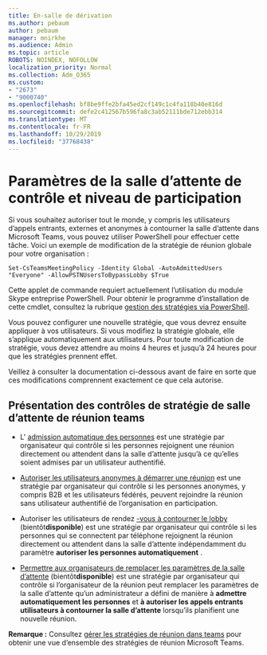 ```yaml
---
title: En-salle de dérivation
ms.author: pebaum
author: pebaum
manager: mnirkhe
ms.audience: Admin
ms.topic: article
ROBOTS: NOINDEX, NOFOLLOW
localization_priority: Normal
ms.collection: Adm_O365
ms.custom:
- "2673"
- "9000740"
ms.openlocfilehash: bf8be9ffe2bfa45ed2cf149c1c4fa118b40e816d
ms.sourcegitcommit: defe2c412567b596fa8c3ab52111bde712ebb314
ms.translationtype: MT
ms.contentlocale: fr-FR
ms.lasthandoff: 10/29/2019
ms.locfileid: "37768438"
---
```

# <a name="control-lobby-settings-and-level-of-participation"></a>Paramètres de la salle d’attente de contrôle et niveau de participation

Si vous souhaitez autoriser tout le monde, y compris les utilisateurs d’appels entrants, externes et anonymes à contourner la salle d’attente dans Microsoft Teams, vous pouvez utiliser PowerShell pour effectuer cette tâche. Voici un exemple de modification de la stratégie de réunion globale pour votre organisation :

`Set-CsTeamsMeetingPolicy -Identity Global -AutoAdmittedUsers "Everyone" -AllowPSTNUsersToBypassLobby $True`

Cette applet de commande requiert actuellement l’utilisation du module Skype entreprise PowerShell. Pour obtenir le programme d’installation de cette cmdlet, consultez la rubrique [gestion des stratégies via PowerShell](https://docs.microsoft.com/en-us/microsoftteams/teams-powershell-overview#managing-policies-via-powershell).

Vous pouvez configurer une nouvelle stratégie, que vous devrez ensuite appliquer à vos utilisateurs. Si vous modifiez la stratégie globale, elle s’applique automatiquement aux utilisateurs. Pour toute modification de stratégie, vous devez attendre au moins 4 heures et jusqu’à 24 heures pour que les stratégies prennent effet.

Veillez à consulter la documentation ci-dessous avant de faire en sorte que ces modifications comprennent exactement ce que cela autorise.

## <a name="understanding-teams-meeting-lobby-policy-controls"></a>Présentation des contrôles de stratégie de salle d’attente de réunion teams

- L' [admission automatique des personnes](https://docs.microsoft.com/microsoftteams/meeting-policies-in-teams#automatically-admit-people) est une stratégie par organisateur qui contrôle si les personnes rejoignent une réunion directement ou attendent dans la salle d’attente jusqu’à ce qu’elles soient admises par un utilisateur authentifié.

- [Autoriser les utilisateurs anonymes à démarrer une réunion](https://docs.microsoft.com/microsoftteams/meeting-policies-in-teams#allow-anonymous-people-to-start-a-meeting) est une stratégie par organisateur qui contrôle si les personnes anonymes, y compris B2B et les utilisateurs fédérés, peuvent rejoindre la réunion sans utilisateur authentifié de l’organisation en participation.

- Autoriser les utilisateurs de rendez [-vous à contourner le lobby](https://docs.microsoft.com/en-us/microsoftteams/meeting-policies-in-teams#allow-dial-in-users-to-bypass-the-lobby-coming-soon) (bientôt**disponible**) est une stratégie par organisateur qui contrôle si les personnes qui se connectent par téléphone rejoignent la réunion directement ou attendent dans la salle d’attente indépendamment du paramètre **autoriser les personnes automatiquement** .

- [Permettre aux organisateurs de remplacer les paramètres de la salle d’attente](https://docs.microsoft.com/microsoftteams/meeting-policies-in-teams#allow-organizers-to-override-lobby-settings-coming-soon) (bientôt**disponible**) est une stratégie par organisateur qui contrôle si l’organisateur de la réunion peut remplacer les paramètres de la salle d’attente qu’un administrateur a défini de manière à **admettre automatiquement les personnes** et **à autoriser les appels entrants utilisateurs à contourner la salle d’attente** lorsqu’ils planifient une nouvelle réunion.

**Remarque :** Consultez [gérer les stratégies de réunion dans teams](https://docs.microsoft.com/en-us/microsoftteams/meeting-policies-in-teams) pour obtenir une vue d’ensemble des stratégies de réunion Microsoft Teams.
